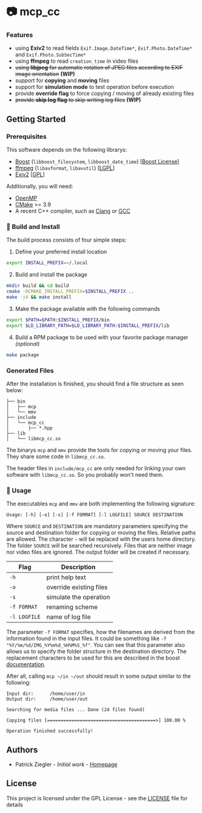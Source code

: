#  :camera: mcp_cc

### Features
* using **Exiv2** to read fields `Exif.Image.DateTime*`, `Exif.Photo.DateTime*` and `Exif.Photo.SubSecTime*`
* using **ffmpeg** to read `creation_time` in video files
* ~~using **libjpeg** for automatic rotation of JPEG files according to EXIF image orientation~~ **(WIP)** 
* support for **copying** and **moving** files
* support for **simulation mode** to test operation before execution
* provide **override flag** to force copying / moving of already existing files
* ~~provide **skip log flag** to skip writing log files~~ **(WIP)**

## Getting Started

### Prerequisites

This software depends on the following librarys:

* [Boost](https://www.boost.org/) (`libboost_filesystem`, `libboost_date_time`) [[Boost License](https://www.boost.org/users/license.html)]
* [ffmpeg](https://ffmpeg.org/) (`libavformat`, `libavutil`) [[LGPL](https://ffmpeg.org/legal.html)]
* [Exiv2](http://exiv2.org/) [[GPL](https://github.com/Exiv2/exiv2/blob/master/license.txt)]

Additionally, you will need:

* [OpenMP](https://www.openmp.org/)
* [CMake](https://cmake.org/) >= 3.9
* A recent C++ compiler, such as [Clang](https://clang.llvm.org/) or [GCC](https://gcc.gnu.org/)

### :hammer: Build and Install

The build process consists of four simple steps:

1. Define your preferred install location
```bash
export INSTALL_PREFIX=~/.local
```
2. Build and install the package
```bash
mkdir build && cd build
cmake -DCMAKE_INSTALL_PREFIX=$INSTALL_PREFIX ..
make -j4 && make install
```
3. Make the package available with the following commands
```bash
export $PATH=$PATH:$INSTALL_PREFIX/bin
export $LD_LIBRARY_PATH=$LD_LIBRARY_PATH:$INSTALL_PREFIX/lib
```
4. Build a RPM package to be used with your favorite package manager *(optional)*
```bash
make package
```

### Generated Files

After the installation is finished, you should find a file structure as seen below:

```
├── bin
│   ├── mcp
│   └── mmv
├── include
│   └── mcp_cc
│       ├── *.hpp
├── lib
│   └── libmcp_cc.so
```

The binarys `mcp` and `mmv` provide the tools for copying or moving your files. They share some code in `libmcp_cc.so`.

The header files in `include/mcp_cc` are only needed for linking your own software with `libmcp_cc.so`. So you probably won't need them.

###  :rocket: Usage

The executables `mcp` and `mmv` are both implementing the following signature:

```
Usage: [-h] [-o] [-s] [-f FORMAT] [-l LOGFILE] SOURCE DESTINATION
```

Where `SOURCE` and `DESTINATION` are mandatory parameters specifying the source and destination folder for copying or moving the files. Relative paths are allowed. The character `~` will be replaced with the users home directory. The folder `SOURCE` will be searched recursively. Files that are neither image nor video files are ignored. The output folder will be created if necessary.

Flag | Description
------------ | -------------
`-h` | print help text
`-o` | override existing files
`-s` | simulate the operation
`-f FORMAT` | renaming scheme
`-l LOGFILE` | name of log file

The parameter `-f FORMAT` specifies, how the filenames are derived from the information found in the input files. It could be something like `-f "%Y/%m/%d/IMG_%Y%m%d_%H%M%S_%f"`. You can see that this parameter also allows us to  specify the folder structure in the destination directory. The replacement characters to be used for this are described in the boost [documentation](https://www.boost.org/doc/libs/1_69_0/doc/html/date_time/date_time_io.html).

After all, calling `mcp ~/in ~/out` should result in some output similar to the following:

```
Input dir:      /home/user/in
Output dir:     /home/user/out

Searching for media files ... Done (24 files found)

Copying files [========================================>] 100.00 %

Operation finished successfully!
```

## Authors

*  Patrick Ziegler - *Initial work* - [Homepage](https://patrickziegler.github.io)

## License

This project is licensed under the GPL License - see the [LICENSE](LICENSE) file for details
